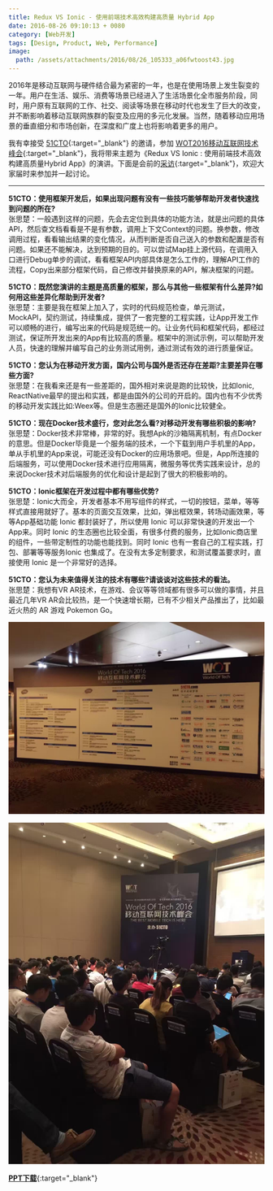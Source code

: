 ```yaml
---
title: Redux VS Ionic - 使用前端技术高效构建高质量 Hybrid App
date: 2016-08-26 09:10:13 + 0080
category: [Web开发]
tags: [Design, Product, Web, Performance]
image:
  path: /assets/attachments/2016/08/26_105333_a06fwtoost43.jpg
---
```


2016年是移动互联网与硬件结合最为紧密的一年，也是在使用场景上发生裂变的一年。用户在生活、娱乐、消费等场景已经进入了生活场景化全市服务阶段，同时，用户原有互联网的工作、社交、阅读等场景在移动时代也发生了巨大的改变，并不断影响着移动互联网族群的裂变及应用的多元化发展。当然，随着移动应用场景的垂直细分和市场创新，在深度和广度上也将影响着更多的用户。

我有幸接受 [51CTO](https://server.51cto.com/){:target="_blank"} 的邀请，参加 [WOT2016移动互联网技术峰会](https://wot.51cto.com/2016mobile/){:target="_blank"}，我将带来主题为《Redux VS Ionic : 使用前端技术高效构建高质量Hybrid App》的演讲。下面是会前的[采访](https://server.51cto.com/article/516250.html){:target="_blank"}，欢迎大家届时来参加并一起讨论。

---

**51CTO：使用框架开发后，如果出现问题有没有一些技巧能够帮助开发者快速找到问题的所在?**       
张思楚：一般遇到这样的问题，先会去定位到具体的功能方法，就是出问题的具体API，然后查文档看看是不是有参数，调用上下文Context的问题。换参数，修改调用过程，看看输出结果的变化情况，从而判断是否自己送入的参数和配置是否有问题。如果还不能解决，达到预期的目的。可以尝试Map挂上源代码，在调用入口进行Debug单步的调试，看看框架API内部具体是怎么工作的，理解API工作的流程，Copy出来部分框架代码，自己修改并替换原来的API，解决框架的问题。


**51CTO：既然您演讲的主题是高质量的框架，那么与其他一些框架有什么差异?如何用这些差异化帮助到开发者?**       
张思楚：主要是我在框架上加入了，实时的代码规范检查，单元测试，MockAPI，契约测试，持续集成，提供了一套完整的工程实践，让App开发工作可以顺畅的进行，编写出来的代码是规范统一的。让业务代码和框架代码，都经过测试，保证所开发出来的App有比较高的质量。框架中的测试示例，可以帮助开发人员，快速的理解并编写自己的业务测试用例，通过测试有效的进行质量保证。

**51CTO：您认为在移动开发方面，国内公司与国外是否还存在差距?主要差异在哪些方面?**       
张思楚：在我看来还是有一些差距的，国外相对来说是跑的比较快，比如Ionic, ReactNative最早的提出和实践，都是由国外的公司的开启的。国内也有不少优秀的移动开发实践比如:Weex等。但是生态圈还是国外的Ionic比较健全。

**51CTO：现在Docker技术盛行，您对此怎么看?对移动开发有哪些积极的影响?**       
张思楚：Docker技术非常棒，非常的好。我想Apk的沙箱隔离机制，有点Docker的意思。但是Docker毕竟是一个服务端的技术，一个下载到用户手机里的App，单从手机里的App来说，可能还没有Docker的应用场景吧。但是，App所连接的后端服务，可以使用Docker技术进行应用隔离，微服务等优秀实践来设计，总的来说Docker技术对后端服务的优化和设计是起到了很大的积极影响的。

**51CTO：Ionic框架在开发过程中都有哪些优势?**       
张思楚：Ionic大而全，开发者基本不用写组件的样式，一切的按钮，菜单，等等样式直接用就好了。基本的页面交互效果，比如，弹出框效果，转场动画效果，等等App基础功能 Ionic 都封装好了，所以使用 Ionic 可以非常快速的开发出一个App来。同时 Ionic 的生态圈也比较全面，有很多付费的服务，比如Ionic商店里的组件，一些带定制性的功能也能找到。同时 Ionic 也有一套自己的工程实践，打包、部署等等服务Ionic 也集成了。在没有太多定制要求，和测试覆盖要求时，直接使用 Ionic 是一个非常好的选择。

**51CTO：您认为未来值得关注的技术有哪些?请谈谈对这些技术的看法。**       
张思楚：我想有VR AR技术，在游戏、会议等等领域都有很多可以做的事情，并且最近几年VR AR会比较热，是一个快速增长期，已有不少相关产品推出了，比如最近火热的 AR 游戏 Pokemon Go。

![会场实况](/assets/attachments/2016/08/26_114055_919720111379.jpg)

![会场实况](/assets/attachments/2016/08/26_112808_1694wei54602.jpg)

[**PPT下载**](/assets/attachments/2016/08/26_091247_bf510toapp02.pdf){:target="_blank"}

